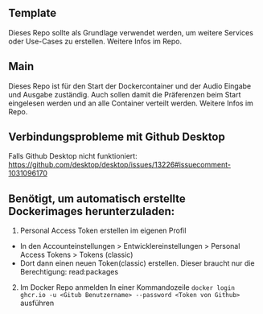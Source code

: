 ## Template
Dieses Repo sollte als Grundlage verwendet werden, um weitere Services oder Use-Cases zu erstellen. Weitere Infos im Repo.

## Main
Dieses Repo ist für den Start der Dockercontainer und der Audio Eingabe und Ausgabe zuständig. Auch sollen damit die Präferenzen beim Start eingelesen werden und an alle Container verteilt werden. Weitere Infos im Repo.

## Verbindungsprobleme mit Github Desktop
Falls Github Desktop nicht funktioniert: https://github.com/desktop/desktop/issues/13226#issuecomment-1031096170


## Benötigt, um automatisch erstellte Dockerimages herunterzuladen:
1. Personal Access Token erstellen im eigenen Profil
  - In den Accounteinstellungen > Entwicklereinstellungen > Personal Access Tokens > Tokens (classic)
  - Dort dann einen neuen Token(classic) erstellen. Dieser braucht nur die Berechtigung: read:packages
2. Im Docker Repo anmelden
  In einer Kommandozeile `docker login ghcr.io -u <Gitub Benutzername> --password <Token von Github>` ausführen
